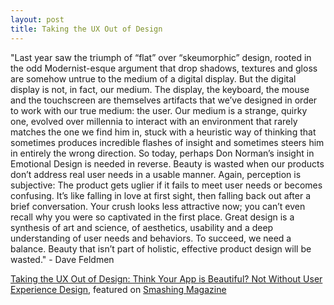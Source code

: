 ```yaml
---
layout: post
title: Taking the UX Out of Design
---
```

"Last year saw the triumph of “flat” over “skeumorphic” design, rooted in the odd Modernist-esque argument that drop shadows, textures and gloss are somehow untrue to the medium of a digital display.
But the digital display is not, in fact, our medium. The display, the keyboard, the mouse and the touchscreen are themselves artifacts that we’ve designed in order to work with our true medium: the user. Our medium is a strange, quirky one, evolved over millennia to interact with an environment that rarely matches the one we find him in, stuck with a heuristic way of thinking that sometimes produces incredible flashes of insight and sometimes steers him in entirely the wrong direction.
So today, perhaps Don Norman’s insight in Emotional Design is needed in reverse. Beauty is wasted when our products don’t address real user needs in a usable manner. Again, perception is subjective: The product gets uglier if it fails to meet user needs or becomes confusing. It’s like falling in love at first sight, then falling back out after a brief conversation. Your crush looks less attractive now; you can’t even recall why you were so captivated in the first place.
Great design is a synthesis of art and science, of aesthetics, usability and a deep understanding of user needs and behaviors. To succeed, we need a balance. Beauty that isn’t part of holistic, effective product design will be wasted."       - Dave Feldmen

[Taking the UX Out of Design: Think Your App is Beautiful?  Not Without User Experience Design](http://www.smashingmagazine.com/2014/09/01/think-your-app-is-beautiful-not-without-user-experience-design/), featured on [Smashing Magazine](http://smashingmagazine.com)

